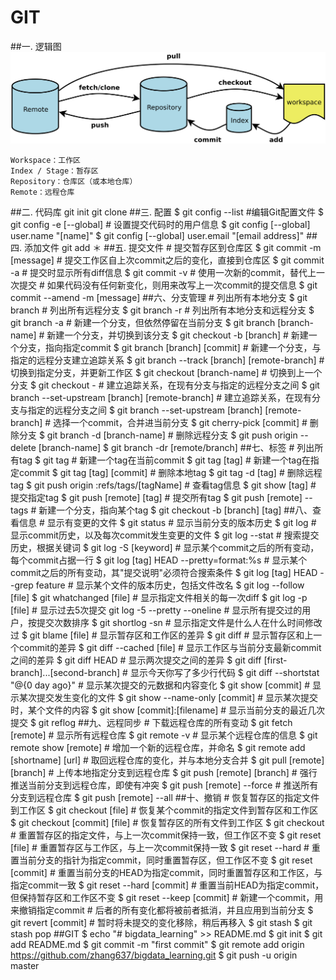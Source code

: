 # GIT
##一. 逻辑图
![image](https://github.com/zhang637/tutorial/blob/master/img/bg2015120901.png)

	Workspace：工作区
	Index / Stage：暂存区
	Repository：仓库区（或本地仓库）
	Remote：远程仓库

##二. 代码库
	git init
	git clone <url>
##三. 配置
	$ git config --list
	#编辑Git配置文件
	$ git config -e [--global]
	# 设置提交代码时的用户信息
	$ git config [--global] user.name "[name]"
	$ git config [--global] user.email "[email address]"
##四. 添加文件
	git add ＊
##五. 提交文件
	# 提交暂存区到仓库区
	$ git commit -m [message]
	# 提交工作区自上次commit之后的变化，直接到仓库区
	$ git commit -a	
	# 提交时显示所有diff信息
	$ git commit -v
	# 使用一次新的commit，替代上一次提交
	# 如果代码没有任何新变化，则用来改写上一次commit的提交信息
	$ git commit --amend -m [message]
##六、分支管理
	# 列出所有本地分支
	$ git branch
	# 列出所有远程分支
	$ git branch -r
	# 列出所有本地分支和远程分支
	$ git branch -a
	# 新建一个分支，但依然停留在当前分支
	$ git branch [branch-name]
	# 新建一个分支，并切换到该分支
	$ git checkout -b [branch]
	# 新建一个分支，指向指定commit
	$ git branch [branch] [commit]
	# 新建一个分支，与指定的远程分支建立追踪关系
	$ git branch --track [branch] [remote-branch]
	# 切换到指定分支，并更新工作区
	$ git checkout [branch-name]
	# 切换到上一个分支
	$ git checkout -
	# 建立追踪关系，在现有分支与指定的远程分支之间
	$ git branch --set-upstream [branch] [remote-branch]
	# 建立追踪关系，在现有分支与指定的远程分支之间
	$ git branch --set-upstream [branch] [remote-branch]
	# 选择一个commit，合并进当前分支
	$ git cherry-pick [commit]
	# 删除分支
	$ git branch -d [branch-name]
	# 删除远程分支
	$ git push origin --delete [branch-name]
	$ git branch -dr [remote/branch]
##七、标签
	# 列出所有tag
	$ git tag
	# 新建一个tag在当前commit
	$ git tag [tag]
	# 新建一个tag在指定commit
	$ git tag [tag] [commit]
	# 删除本地tag
	$ git tag -d [tag]
	# 删除远程tag
	$ git push origin :refs/tags/[tagName]
	# 查看tag信息
	$ git show [tag]
	# 提交指定tag
	$ git push [remote] [tag]
	# 提交所有tag
	$ git push [remote] --tags
	# 新建一个分支，指向某个tag
	$ git checkout -b [branch] [tag]
##八、查看信息
	# 显示有变更的文件
	$ git status
	# 显示当前分支的版本历史
	$ git log
	# 显示commit历史，以及每次commit发生变更的文件
	$ git log --stat
	# 搜索提交历史，根据关键词
	$ git log -S [keyword]
	# 显示某个commit之后的所有变动，每个commit占据一行
	$ git log [tag] HEAD --pretty=format:%s
	# 显示某个commit之后的所有变动，其"提交说明"必须符合搜索条件
	$ git log [tag] HEAD --grep feature
	# 显示某个文件的版本历史，包括文件改名
	$ git log --follow [file]
	$ git whatchanged [file]
	# 显示指定文件相关的每一次diff
	$ git log -p [file]
	# 显示过去5次提交
	git log -5 --pretty --oneline
	# 显示所有提交过的用户，按提交次数排序
	$ git shortlog -sn
	# 显示指定文件是什么人在什么时间修改过
	$ git blame [file]
	# 显示暂存区和工作区的差异
	$ git diff
	# 显示暂存区和上一个commit的差异
	$ git diff --cached [file]
	# 显示工作区与当前分支最新commit之间的差异
	$ git diff HEAD
	# 显示两次提交之间的差异
	$ git diff [first-branch]...[second-branch]
	# 显示今天你写了多少行代码
	$ git diff --shortstat "@{0 day ago}"
	# 显示某次提交的元数据和内容变化
	$ git show [commit]
	# 显示某次提交发生变化的文件
	$ git show --name-only [commit]
	# 显示某次提交时，某个文件的内容
	$ git show [commit]:[filename]
	# 显示当前分支的最近几次提交
	$ git reflog
##九、远程同步
	# 下载远程仓库的所有变动
	$ git fetch [remote]
	# 显示所有远程仓库
	$ git remote -v
	# 显示某个远程仓库的信息
	$ git remote show [remote]
	# 增加一个新的远程仓库，并命名
	$ git remote add [shortname] [url]
	# 取回远程仓库的变化，并与本地分支合并
	$ git pull [remote] [branch]
	# 上传本地指定分支到远程仓库
	$ git push [remote] [branch]
	# 强行推送当前分支到远程仓库，即使有冲突
	$ git push [remote] --force
	# 推送所有分支到远程仓库
	$ git push [remote] --all
##十、撤销
	# 恢复暂存区的指定文件到工作区
	$ git checkout [file]
	# 恢复某个commit的指定文件到暂存区和工作区
	$ git checkout [commit] [file]
	# 恢复暂存区的所有文件到工作区
	$ git checkout
	# 重置暂存区的指定文件，与上一次commit保持一致，但工作区不变
	$ git reset [file]
	# 重置暂存区与工作区，与上一次commit保持一致
	$ git reset --hard
	# 重置当前分支的指针为指定commit，同时重置暂存区，但工作区不变
	$ git reset [commit]
	# 重置当前分支的HEAD为指定commit，同时重置暂存区和工作区，与指定commit一致
	$ git reset --hard [commit]
	# 重置当前HEAD为指定commit，但保持暂存区和工作区不变
	$ git reset --keep [commit]
	# 新建一个commit，用来撤销指定commit
	# 后者的所有变化都将被前者抵消，并且应用到当前分支
	$ git revert [commit]
	# 暂时将未提交的变化移除，稍后再移入
	$ git stash
	$ git stash pop
##GIT
    $ echo "# bigdata_learning" >> README.md
    $ git init
    $ git add README.md
    $ git commit -m "first commit"
    $ git remote add origin https://github.com/zhang637/bigdata_learning.git
    $ git push -u origin master
	